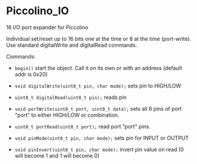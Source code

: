 # Piccolino_IO
16 I/O port expander for Piccolino

Individual set/reset up to 16 bits one at the time or 8 at the time (port-write). Use standard digitalWrite and digitalRead commands.

Commands:

- `begin()`
  start the object. Call it on its own or with an address (default addr is 0x20)
  
- `void digitalWrite(uint8_t pin, char mode);`
  sets pin to HIGH/LOW
  
- `uint8_t digitalRead(uint8_t pin);`
  reads pin
  
- `void portWrite(uint8_t port, uint8_t data);`
  sets all 8 pins of port "port" to either HIGH/LOW or combination.
  
- `uint8_t portRead(uint8_t port);`
  read port "port" pins.
  
- `void pinMode(uint8_t pin, char mode);`
  sets pin for INPUT or OUTPUT
  
- `void pinInvert(uint8_t pin, char mode);`
  invert pin value on read (0 will become 1 and 1 will become 0)
  